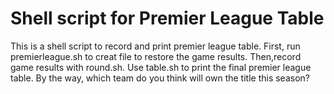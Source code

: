 # Shell script for Premier League Table
This is a shell script to record and print premier league table.
First, run premierleague.sh to creat file to restore the game results.
Then,record game results with round.sh.
Use table.sh to print the final premier league table.
By the way, which team do you think will own the title this season?
